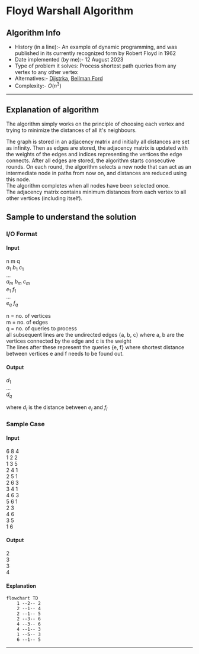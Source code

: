 # Floyd Warshall Algorithm
## Algorithm Info
- History (in a line):- An example of dynamic programming, and was published in its currently recognized form by Robert Floyd in 1962
- Date implemented (by me):- 12 August 2023
- Type of problem it solves: Process shortest path queries from any vertex to any other vertex
- Alternatives:- [Dijstrka](https://github.com/DarkMenacer/Legacy/tree/main/Programming/Classic%20Algorithms/Dijstrka/Dijstrka.md), [Bellman Ford](https://github.com/DarkMenacer/Legacy/tree/main/Programming/Classic%20Algorithms/Bellman%20Ford/Bellman_Ford.md)
- Complexity:- $O(n^3)$

---
## Explanation of algorithm

The algorithm simply works on the principle of choosing each vertex and trying to minimize the distances of all it's neighbours.

The graph is stored in an adjacency matrix and initially all distances are set as infinity. Then as edges are stored, the adjacency matrix is updated with the weights of the edges and indices representing the vertices the edge connects.
After all edges are stored, the algorithm starts consecutive rounds. On each round, the algorithm selects a new node that can act as an intermediate node in paths from now on, and distances are reduced using this node.\
The algorithm completes when all nodes have been selected once.\
The adjacency matrix contains minimum distances from each vertex to all other vertices (including itself).


## Sample to understand the solution

### I/O Format

#### Input
n m q\
$a_1$ $b_1$ $c_1$\
...\
$a_m$ $b_m$ $c_m$\
$e_1$ $f_1$\
...\
$e_q$ $f_q$

n = no. of vertices\
m = no. of edges\
q = no. of queries to process\
all subsequent lines are the undirected edges {a, b, c} where a, b are the vertices connected by the edge and c is the weight\
The lines after these represent the queries {e, f} where shortest distance between vertices e and f needs to be found out.

#### Output
$d_1$\
...\
$d_q$

where $d_i$ is the distance between $e_i$ and $f_i$

### Sample Case

#### Input
6 8 4\
1 2 2\
1 3 5\
2 4 1\
2 5 1\
2 6 3\
3 4 1\
4 6 3\
5 6 1\
2 3\
4 6\
3 5\
1 6

#### Output
2\
3\
3\
4

#### Explanation

```mermaid
flowchart TD
	1 --2-- 2
	2 --1-- 4
	2 --1-- 5
	2 --3-- 6
	4 --3-- 6
	4 --1-- 3
	1 --5-- 3
	6 --1-- 5
```

---
